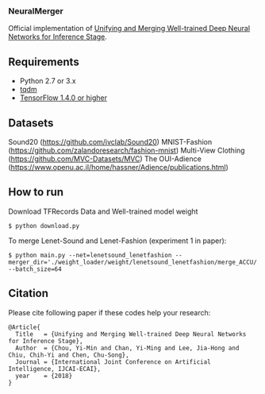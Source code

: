 ### NeuralMerger
Official implementation of [Unifying and Merging Well-trained Deep Neural Networks for Inference Stage](https://arxiv.org/abs/1805.04980).

## Requirements
- Python 2.7 or 3.x
- [tqdm](https://github.com/tqdm/tqdm)
- [TensorFlow 1.4.0 or higher](https://github.com/tensorflow/tensorflow)

## Datasets
Sound20 (https://github.com/ivclab/Sound20)
MNIST-Fashion (https://github.com/zalandoresearch/fashion-mnist)
Multi-View Clothing (https://github.com/MVC-Datasets/MVC)
The OUI-Adience (https://www.openu.ac.il/home/hassner/Adience/publications.html)

## How to run
Download TFRecords Data and Well-trained model weight

    $ python download.py

To merge Lenet-Sound and Lenet-Fashion (experiment 1 in paper):

    $ python main.py --net=lenetsound_lenetfashion --merger_dir='./weight_loader/weight/lenetsound_lenetfashion/merge_ACCU/' --batch_size=64


## Citation
Please cite following paper if these codes help your research:

    @Article{
      Title   = {Unifying and Merging Well-trained Deep Neural Networks for Inference Stage},
      Author  = {Chou, Yi-Min and Chan, Yi-Ming and Lee, Jia-Hong and Chiu, Chih-Yi and Chen, Chu-Song}, 
      Journal = {International Joint Conference on Artificial Intelligence, IJCAI-ECAI},
      year    = {2018}
    }
